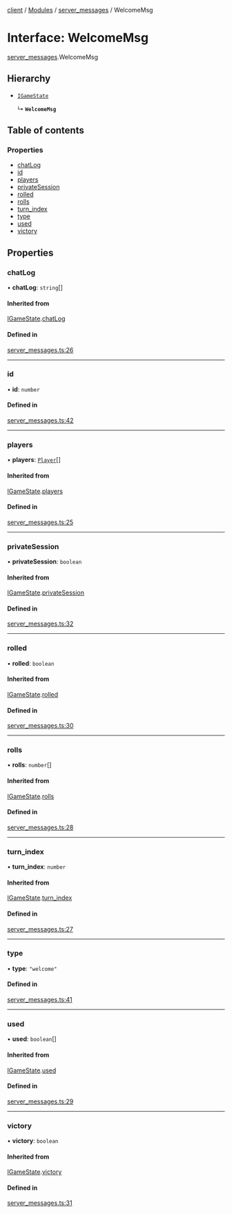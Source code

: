 [client](/) / [Modules](/gen/modules.md) / [server\_messages](/gen/modules/server_messages.md) / WelcomeMsg

# Interface: WelcomeMsg

[server_messages](/gen/modules/server_messages.md).WelcomeMsg

## Hierarchy

- [`IGameState`](/gen/interfaces/server_messages.IGameState.md)

  ↳ **`WelcomeMsg`**

## Table of contents

### Properties

- [chatLog](/gen/interfaces/server_messages.WelcomeMsg.md#chatlog)
- [id](/gen/interfaces/server_messages.WelcomeMsg.md#id)
- [players](/gen/interfaces/server_messages.WelcomeMsg.md#players)
- [privateSession](/gen/interfaces/server_messages.WelcomeMsg.md#privatesession)
- [rolled](/gen/interfaces/server_messages.WelcomeMsg.md#rolled)
- [rolls](/gen/interfaces/server_messages.WelcomeMsg.md#rolls)
- [turn\_index](/gen/interfaces/server_messages.WelcomeMsg.md#turn_index)
- [type](/gen/interfaces/server_messages.WelcomeMsg.md#type)
- [used](/gen/interfaces/server_messages.WelcomeMsg.md#used)
- [victory](/gen/interfaces/server_messages.WelcomeMsg.md#victory)

## Properties

### chatLog

• **chatLog**: `string`[]

#### Inherited from

[IGameState](/gen/interfaces/server_messages.IGameState.md).[chatLog](/gen/interfaces/server_messages.IGameState.md#chatlog)

#### Defined in

[server_messages.ts:26](https://github.com/cgsdev0/rollycubes/blob/1c25446/client/src/types/server_messages.ts#L26)

___

### id

• **id**: `number`

#### Defined in

[server_messages.ts:42](https://github.com/cgsdev0/rollycubes/blob/1c25446/client/src/types/server_messages.ts#L42)

___

### players

• **players**: [`Player`](/gen/interfaces/store_types.Player.md)[]

#### Inherited from

[IGameState](/gen/interfaces/server_messages.IGameState.md).[players](/gen/interfaces/server_messages.IGameState.md#players)

#### Defined in

[server_messages.ts:25](https://github.com/cgsdev0/rollycubes/blob/1c25446/client/src/types/server_messages.ts#L25)

___

### privateSession

• **privateSession**: `boolean`

#### Inherited from

[IGameState](/gen/interfaces/server_messages.IGameState.md).[privateSession](/gen/interfaces/server_messages.IGameState.md#privatesession)

#### Defined in

[server_messages.ts:32](https://github.com/cgsdev0/rollycubes/blob/1c25446/client/src/types/server_messages.ts#L32)

___

### rolled

• **rolled**: `boolean`

#### Inherited from

[IGameState](/gen/interfaces/server_messages.IGameState.md).[rolled](/gen/interfaces/server_messages.IGameState.md#rolled)

#### Defined in

[server_messages.ts:30](https://github.com/cgsdev0/rollycubes/blob/1c25446/client/src/types/server_messages.ts#L30)

___

### rolls

• **rolls**: `number`[]

#### Inherited from

[IGameState](/gen/interfaces/server_messages.IGameState.md).[rolls](/gen/interfaces/server_messages.IGameState.md#rolls)

#### Defined in

[server_messages.ts:28](https://github.com/cgsdev0/rollycubes/blob/1c25446/client/src/types/server_messages.ts#L28)

___

### turn\_index

• **turn\_index**: `number`

#### Inherited from

[IGameState](/gen/interfaces/server_messages.IGameState.md).[turn_index](/gen/interfaces/server_messages.IGameState.md#turn_index)

#### Defined in

[server_messages.ts:27](https://github.com/cgsdev0/rollycubes/blob/1c25446/client/src/types/server_messages.ts#L27)

___

### type

• **type**: ``"welcome"``

#### Defined in

[server_messages.ts:41](https://github.com/cgsdev0/rollycubes/blob/1c25446/client/src/types/server_messages.ts#L41)

___

### used

• **used**: `boolean`[]

#### Inherited from

[IGameState](/gen/interfaces/server_messages.IGameState.md).[used](/gen/interfaces/server_messages.IGameState.md#used)

#### Defined in

[server_messages.ts:29](https://github.com/cgsdev0/rollycubes/blob/1c25446/client/src/types/server_messages.ts#L29)

___

### victory

• **victory**: `boolean`

#### Inherited from

[IGameState](/gen/interfaces/server_messages.IGameState.md).[victory](/gen/interfaces/server_messages.IGameState.md#victory)

#### Defined in

[server_messages.ts:31](https://github.com/cgsdev0/rollycubes/blob/1c25446/client/src/types/server_messages.ts#L31)
